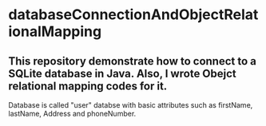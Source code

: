 # databaseConnectionAndObjectRelationalMapping
## This repository demonstrate how to connect to a SQLite database in Java. Also, I wrote Obejct relational mapping codes for it. 
Database is called "user" databse with basic attributes such as firstName, lastName, Address and phoneNumber. 

